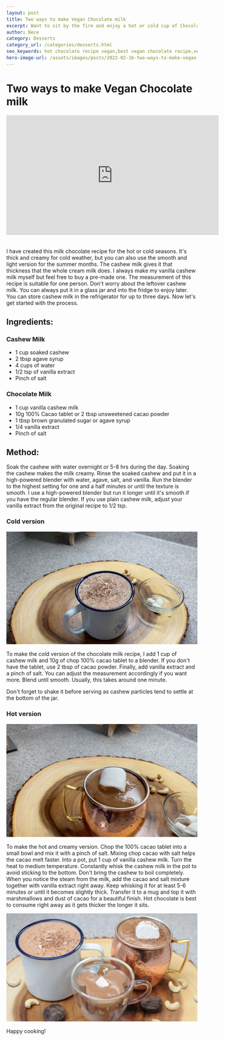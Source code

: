```yaml
---
layout: post
title: Two ways to make Vegan Chocolate milk
excerpt: Want to sit by the fire and enjoy a hot or cold cup of Chocolate milk. Well, this recipe is for you!
author: Nece
category: Desserts
category_url: /categories/desserts.html
seo_keywords: hot chocolate recipe vegan,best vegan chocolate recipe,vegan thick hot chocolate recipe,thick hot chocolate recipe vegan,cacao hot chocolate recipe vegan,healthy hot chocolate recipe
hero-image-url: /assets/images/posts/2022-02-16-two-ways-to-make-vegan-chocolate-milk/cover.jpg
---
```


# Two ways to make Vegan Chocolate milk

<div class="videoWrapper">
  <iframe width="560" height="315" src="https://www.youtube.com/embed/2-OFU6xTY5w" title="YouTube video player" frameborder="0" allow="accelerometer; autoplay; clipboard-write; encrypted-media; gyroscope; picture-in-picture" allowfullscreen></iframe>
</div>
<br>

I have created this milk chocolate recipe for the hot or cold seasons. It's thick and creamy for cold weather, but you can also use the smooth and light version for the summer months. The cashew milk gives it that thickness that the whole cream milk does. I always make my vanilla cashew milk myself but feel free to buy a pre-made one. The measurement of this recipe is suitable for one person. Don't worry about the leftover cashew milk. You can always put it in a glass jar and into the fridge to enjoy later. You can store cashew milk in the refrigerator for up to three days. Now let's get started with the process.

## Ingredients:

### Cashew Milk

* 1 cup soaked cashew
* 2 tbsp agave syrup
* 4 cups of water
* 1/2 tsp of vanilla extract
* Pinch of salt

### Chocolate Milk

* 1 cup vanilla cashew milk
* 10g 100% Cacao tablet or 2 tbsp unsweetened cacao powder
* 1 tbsp brown granulated sugar or agave syrup
* 1/4 vanilla extract
* Pinch of salt

## Method:

Soak the cashew with water overnight or 5-8 hrs during the day. Soaking the cashew makes the milk creamy. Rinse the soaked cashew and put it in a high-powered blender with water, agave, salt, and vanilla. Run the blender to the highest setting for one and a half minutes or until the texture is smooth. I use a high-powered blender but run it longer until it's smooth if you have the regular blender. If you use plain cashew milk, adjust your vanilla extract from the original recipe to 1/2 tsp.

### Cold version

![Cold Chocolate Milk](/assets/images/posts/2022-02-16-two-ways-to-make-vegan-chocolate-milk/cold-chocolate-milk.jpg "Cold Chocolate Milk")

To make the cold version of the chocolate milk recipe, I add 1 cup of cashew milk and 10g of chop 100% cacao tablet to a blender. If you don't have the tablet, use 2 tbsp of cacao powder. Finally, add vanilla extract and a pinch of salt. You can adjust the measurement accordingly if you want more. Blend until smooth. Usually, this takes around one minute.

Don't forget to shake it before serving as cashew particles tend to settle at the bottom of the jar.

### Hot version

![Hot Chocolate Milk](/assets/images/posts/2022-02-16-two-ways-to-make-vegan-chocolate-milk/hot-chocolate-milk.jpg "Hot Chocolate Milk")

To make the hot and creamy version. Chop the 100% cacao tablet into a small bowl and mix it with a pinch of salt. Mixing chop cacao with salt helps the cacao melt faster. Into a pot, put 1 cup of vanilla cashew milk. Turn the heat to medium temperature. Constantly whisk the cashew milk in the pot to avoid sticking to the bottom. Don't bring the cashew to boil completely. When you notice the steam from the milk, add the cacao and salt mixture together with vanilla extract right away. Keep whisking it for at least 5-6 minutes or until it becomes slightly thick. Transfer it to a mug and top it with marshmallows and dust of cacao for a beautiful finish. Hot chocolate is best to consume right away as it gets thicker the longer it sits.

![Chocolate Milk](/assets/images/posts/2022-02-16-two-ways-to-make-vegan-chocolate-milk/cover.jpg "Chocolate Milk")


Happy cooking!
